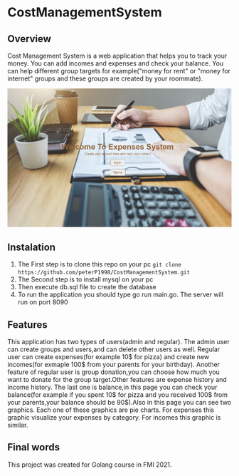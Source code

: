 # CostManagementSystem
## Overview
Cost Management System is a web application that helps you to track your money. You can add incomes and expenses and check your balance.
You can help different group targets for example("money for rent" or "money for internet" groups and these groups are created by your roommate).

<img src="images/expense.PNG" alt="Welcome page">

## Instalation
1. The First step is to clone this repo on your pc
```git clone https://github.com/peterP1998/CostManagementSystem.git ```
2. The Second step is to install mysql on your pc
3. Then execute db.sql file to create the database
4. To run the application you should type go run main.go. The server will run on port 8090

## Features 
This application has two types of users(admin and regular). The admin user can create groups and users,and can delete other users as well.
Regular user can create expenses(for example 10$ for pizza) and create new incomes(for exmaple 100$ from your parents for your birthday).
Another feature of regular user is group donation,you can choose how much you want to donate for the group target.Other features are 
expense history and income history. The last one is balance,in this page you can check your balance(for example if you spent 10$ for pizza and you received 100$ from your parents,your balance should be 90$).Also in this page you can see two graphics. Each one of these graphics are pie charts. For expenses this graphic visualize your expenses by category. For incomes this graphic is similar.

## Final words
This project was created for Golang course in FMI 2021.